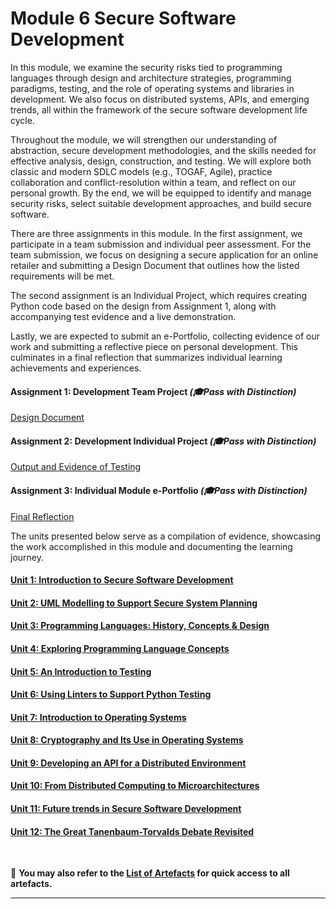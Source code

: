 # Module 6 Secure Software Development

In this module, we examine the security risks tied to programming languages through design and architecture strategies, programming paradigms, testing, and the role of operating systems and libraries in development. We also focus on distributed systems, APIs, and emerging trends, all within the framework of the secure software development life cycle.

Throughout the module, we will strengthen our understanding of abstraction, secure development methodologies, and the skills needed for effective analysis, design, construction, and testing. We will explore both classic and modern SDLC models (e.g., TOGAF, Agile), practice collaboration and conflict-resolution within a team, and reflect on our personal growth. By the end, we will be equipped to identify and manage security risks, select suitable development approaches, and build secure software.

There are three assignments in this module. In the first assignment, we participate in a team submission and individual peer assessment. For the team submission, we focus on designing a secure application for an online retailer and submitting a Design Document that outlines how the listed requirements will be met.

The second assignment is an Individual Project, which requires creating Python code based on the design from Assignment 1, along with accompanying test evidence and a live demonstration.

Lastly, we are expected to submit an e-Portfolio, collecting evidence of our work and submitting a reflective piece on personal development. This culminates in a final reflection that summarizes individual learning achievements and experiences.

#### Assignment 1: Development Team Project _(🎓Pass with Distinction)_
[Design Document](SSD_A1.md) <br>
	
#### Assignment 2: Development Individual Project _(🎓Pass with Distinction)_
[Output and Evidence of Testing](SSD_A2.md)

#### Assignment 3: Individual Module e-Portfolio _(🎓Pass with Distinction)_
[Final Reflection](SSD_A3.md)

The units presented below serve as a compilation of evidence, showcasing the work accomplished in this module and documenting the learning journey.

#### [Unit 1: Introduction to Secure Software Development](SSD_Unit01.md)

#### [Unit 2: UML Modelling to Support Secure System Planning](SSD_Unit02.md)

#### [Unit 3: Programming Languages: History, Concepts & Design](SSD_Unit03.md)

#### [Unit 4: Exploring Programming Language Concepts](SSD_Unit04.md)

#### [Unit 5: An Introduction to Testing](SSD_Unit05.md)

#### [Unit 6: Using Linters to Support Python Testing](SSD_Unit06.md)

#### [Unit 7: Introduction to Operating Systems](SSD_Unit07.md)

#### [Unit 8: Cryptography and Its Use in Operating Systems](SSD_Unit08.md)

#### [Unit 9: Developing an API for a Distributed Environment](SSD_Unit09.md)

#### [Unit 10: From Distributed Computing to Microarchitectures](SSD_Unit10.md)

#### [Unit 11: Future trends in Secure Software Development](SSD_Unit11.md)

#### [Unit 12: The Great Tanenbaum-Torvalds Debate Revisited](SSD_Unit12.md)
<br>

📑 **You may also refer to the [List of Artefacts](SSD_ArtefactsSummary.md) for quick access to all artefacts.**

---
